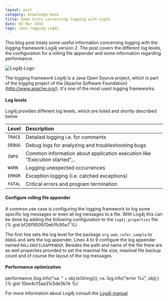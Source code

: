 ```yaml
---
layout: post
category: knowledge-base
title: Some hints concerning logging with Log4j
date: 03 Mar 2015
tags: Java logging Log4j
---
```


This blog post treats some useful information concerning logging with the logging framework Log4j version 2. The post covers the different log levels, the configuration for a rolling file appender and some information regarding performance.


<div class="img-default">
    <img src="{{ site.url }}/assets/logos/log4j_logo.jpg" alt="Log4j-Logo"/>
</div>

The logging framework Log4j is a Java Open Source project, which is part of the logging project of the [Apache Software Foundation}(http://www.apache.org/). It's one of the most used logging frameworks.


#### Log levels

Log4j provides different log levels, which are listed and shortly described below

Level | Description
:----------- | :-----------
`TRACE` | Detailed logging i.e. for comments
`DEBUG` | Debug logs for analyzing and troubleshooting bugs
`INFO` | Common information about application execution like "Execution started",..
`WARN` | Logging unexpected occurrences
`ERROR` | Exception logging (i.e. catched exceptions)
`FATAL` | Critical errors and program termination


#### Configure rolling file appender

A common use case is configuring the logging framework to log some specific log messages or even all log messages to a file. With Log4j this can be done by adding the following configuration to the `log4j.properties` file
{% gist bf26f950970eb1fc95e7 %}

The first line sets the log level for the package `org.web.rufer.sample` to `DEBUG` and sets the log appender. Lines 4 to 9 configure the log appender named `ROLLINGFILEAPPENDER`. Besides the path and name of the file there are as well properties provided to set the maximal file size, maximal file backup count and of course the layout of the log messages.


#### Performance optimization

performance (log.info("xa: " + obj.toString()); vs. log.info("error %s", obj);)
{% gist 10ee4cf3aa31c5de3b7e %}

For more information about Log4j consult the [Log4j manual](http://logging.apache.org/log4j/2.x/manual/index.html)